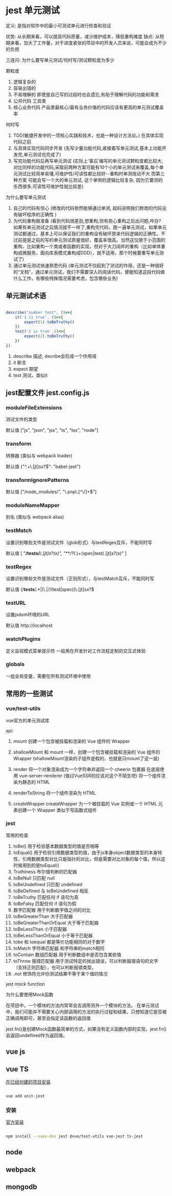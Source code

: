# jest 单元测试

定义: 是指对软件中的最小可测试单元进行检查和验证

优势: 从长期来看，可以提高代码质量，减少维护成本，降低重构难度
缺点: 从短期来看，加大了工作量，对于进度紧张的项目中的开发人员来说，可能会成为不少的负担

三连问: 为什么要写单元测试/何时写/测试颗粒度为多少

颗粒度

  1. 逻辑复杂的
  2. 容易出错的
  3. 不易理解的 即使是自己写的过段时也会遗忘,有助于理解代码的功能和需求
  4. 公共代码 工具类
  5. 核心业务代码 产品里最核心/最有业务价值的代码应该有更高的单元测试覆盖率

何时写

  1. TDD(敏捷开发中的一项核心实践和技术，也是一种设计方法论。) 在具体实现代码之前
  2. 与具体实现代码同步开发 (先写少量功能代码,紧接着写单元测试,基本上功能开发完,单元测试也完成了)
  3. 写完功能代码后再写单元测试 (实际上‘事后’编写的单元测试颗粒度都比较大,对比同样的功能代码,采取前两种方案可能有10个小的单元测试来覆盖,每个单元测试比较简单易懂,可维护性/可读性都比较好--重构时单测改动不大 而第三种方案 可能会写一个大的单元测试, 这个单侧的逻辑比较复杂, 因为它要测的东西很多,可读性可维护性就比较差)

为什么要写单元测试

  1. 自己的代码有信心 (修改的代码依然能够通过单测, 起码说明我们修改的代码没有破坏程序的正确性 )
  2. 为代码重构做准备 (看到代码很差劲,想重构,但有担心重构之后出问题,咋办? 如果有单元测试之后情况就不一样了,重构完代码，跑一遍单元测试，如果单元测试都通过，基本上可以保证我们的重构没有破坏原来代码逻辑的正确性。不过前提是之前的写的单元测试质量很好，覆盖率很高。当然这仅限于小范围的重构，比如重构一个类或者函数的实现，但对于大刀阔斧的重构（比如单体重构成微服务，面向库表模式重构成DDD），就不适用，那个时候要重写单元测试了)
  3. 通过单元测试快速熟悉代码 (单元测试不仅起到了测试的作用，还是一种很好的“文档”，通过单元测试，我们不需要深入的阅读代码，便能知道这段代码做什么工作，有哪些特殊情况需要考虑，包含哪些业务)


## 单元测试术语

```js

describe("number test", ()=>{
	it('1 is true', ()=>{
		expect(1).toBeTruthy()
	})
	test('2 is true',()=>{
		expect(2).toBeTruthy()
	})
})

```

1. describe 描述, decribe会形成一个作用域
2. it 断言
3. expect 期望
4. test 测试，类似it


## jest配置文件 jest.config.js

### moduleFileExtensions

测试文件的类型

默认值 ["js", "json", "jsx", "ts", "tsx", "node"]

### transform

转换器 (类似与 webpack loader)

默认值 {"^.+\\.[jt]sx?$": "babel-jest"}

### transformIgnorePatterns

默认值 ["/node_modules/", "\\.pnp\\.[^\\\/]+$"]

### moduleNameMapper

别名 (类似与 webpack alias)

### testMatch

设置识别哪些文件是测试文件（glob形式）与testRegex互斥，不能同时写

默认值 [ "**/__tests__/**/*.[jt]s?(x)", "**/?(*.)+(spec|test).[jt]s?(x)" ]

### testRegex

设置识别哪些文件是测试文件（正则形式），与testMatch互斥，不能同时写

默认值 (/__tests__/.*|(\\.|/)(test|spec))\\.[jt]sx?$

### testURL

设置jsdom环境的URL

默认值 http://localhost

### watchPlugins

定义监视模式菜单提示符 一般用在开发针对工作流程定制的交互式体验

### globals

一组全局变量，需要在所有测试环境中使用

## 常用的一些测试

### vue/test-utils

vue官方的单元测试库

api:

  1. mount
    创建一个包含被挂载和渲染的 Vue 组件的 Wrapper

  2. shallowMount
    和 mount 一样，创建一个包含被挂载和渲染的 Vue 组件的 Wrapper (shallowMount渲染的子组件是假的，也就是只mount了这一层)

  3. render
    将一个对象渲染成为一个字符串并返回一个 cheerio 包裹器
    在底层使用 vue-server-renderer (做过VueSSR的应该对这个不陌生吧) 将一个组件渲染为静态的 HTML

  4. renderToString
    将一个组件渲染为 HTML

  5. createWrapper
    createWrapper 为一个被挂载的 Vue 实例或一个 HTML 元素创建一个 Wrapper
    类似于写函数式组件



### jest

常用的检查

1. toBe() 用于检验基本数据类型的值是否相等
2. toEqual() 用于检验引用数据类型的值，由于js本身object数据类型的本身特性，引用数据类型对比只是指针的对比，但是需要对比对象的每个值，所以这时候用到的是toEqual()
3. Truthiness 布尔值判断的匹配器
4. toBeNull 只匹配 null
5. toBeUndefined 只匹配 undefined
6. toBeDefined 与 toBeUndefined 相反
7. toBeTruthy 匹配任何 if 语句为真
8. toBeFalsy 匹配任何 if 语句为假
9. 数字匹配器 用于判断数字值之间的对比
10. toBeGreaterThan 大于匹配器
11. toBeGreaterThanOrEqual 大于等于匹配器
12. toBeLessThan 小于匹配器
13. toBeLessThanOrEqual 小于等于匹配器
14. tobe 和 toequal 都是等价功能相同的对于数字
15. toMatch 字符串匹配器 和字符串的match相同
16. toContain 数组匹配器 用于判断数组中是否包含某些值
17. toThrow 报错匹配器 用于测试特定的抛出错误，可以判断报错语句的文字（支持正则匹配），也可以判断报错类型。
18. .not 修饰符允许你测试结果不等于某个值的情况


jest mock function

为什么要使用Mock函数

在项目中，一个模块的方法内常常会去调用另外一个模块的方法。
在单元测试中，我们可能并不需要关心内部调用的方法的执行过程和结果，只想知道它是否被正确调用即可，甚至会指定该函数的返回值

jest.fn()是创建Mock函数最简单的方式，如果没有定义函数内部的实现，jest.fn()会返回undefined作为返回值。


## vue js


## vue TS

[在已经创建的项目安装](https://github.com/vuejs/vue-cli/tree/dev/packages/%40vue/cli-plugin-unit-jest)

```bash

vue add unit-jest

```

### 安装

[官方安装](https://vue-test-utils.vuejs.org/zh/installation/testing-single-file-components-with-jest.html)

```bash

npm install --save-dev jest @vue/test-utils vue-jest ts-jest

```


## node

## webpack

## mongodb
